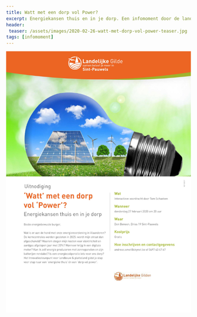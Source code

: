 ```yaml
---
title: Watt met een dorp vol Power?
excerpt: Energiekansen thuis en in je dorp. Een infomoment door de landelijke gilde te Sint-Pauwels 27/2/2020.
header:
 teaser: /assets/images/2020-02-26-watt-met-dorp-vol-power-teaser.jpg
tags: [infomoment]
---
```


![uitnoding infoavond](/assets/images/2020-02-26-watt-met-dorp-vol-power.jpg)
